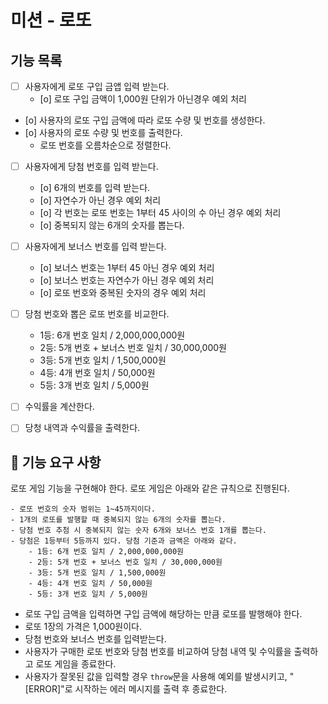 # 미션 - 로또

## 기능 목록
- [ ] 사용자에게 로또 구입 금앱 입력 받는다.
  - [o] 로또 구입 금액이 1,000원 단위가 아닌경우 예외 처리
- [o] 사용자의 로또 구입 금액에 따라 로또 수량 및 번호를 생성한다.
- [o] 사용자의 로또 수량 및 번호를 출력한다.
  - 로또 번호를 오름차순으로 정렬한다. 
- [ ] 사용자에게 당첨 번호를 입력 받는다.
  - [o] 6개의 번호를 입력 받는다.
  - [o] 자연수가 아닌 경우 예외 처리
  - [o] 각 번호는 로또 번호는 1부터 45 사이의 수 아닌 경우 예외 처리
  - [o] 중복되지 않는 6개의 숫자를 뽑는다.
- [ ] 사용자에게 보너스 번호를 입력 받는다.
  - [o] 보너스 번호는 1부터 45 아닌 경우 예외 처리
  - [o] 보너스 번호는 자연수가 아닌 경우 예외 처리
  - [o] 로또 번호와 중복된 숫자의 경우 예외 처리
- [ ] 당첨 번호와 뽑은 로또 번호를 비교한다.
  - 1등: 6개 번호 일치 / 2,000,000,000원
  - 2등: 5개 번호 + 보너스 번호 일치 / 30,000,000원
  - 3등: 5개 번호 일치 / 1,500,000원
  - 4등: 4개 번호 일치 / 50,000원
  - 5등: 3개 번호 일치 / 5,000원
- [ ] 수익률을 계산한다.
- [ ] 당청 내역과 수익률을 출력한다.



## 🚀 기능 요구 사항
로또 게임 기능을 구현해야 한다. 로또 게임은 아래와 같은 규칙으로 진행된다.

```
- 로또 번호의 숫자 범위는 1~45까지이다.
- 1개의 로또를 발행할 때 중복되지 않는 6개의 숫자를 뽑는다.
- 당첨 번호 추첨 시 중복되지 않는 숫자 6개와 보너스 번호 1개를 뽑는다.
- 당첨은 1등부터 5등까지 있다. 당첨 기준과 금액은 아래와 같다.
    - 1등: 6개 번호 일치 / 2,000,000,000원
    - 2등: 5개 번호 + 보너스 번호 일치 / 30,000,000원
    - 3등: 5개 번호 일치 / 1,500,000원
    - 4등: 4개 번호 일치 / 50,000원
    - 5등: 3개 번호 일치 / 5,000원
```

- 로또 구입 금액을 입력하면 구입 금액에 해당하는 만큼 로또를 발행해야 한다.
- 로또 1장의 가격은 1,000원이다.
- 당첨 번호와 보너스 번호를 입력받는다.
- 사용자가 구매한 로또 번호와 당첨 번호를 비교하여 당첨 내역 및 수익률을 출력하고 로또 게임을 종료한다.
- 사용자가 잘못된 값을 입력할 경우 `throw`문을 사용해 예외를 발생시키고, "[ERROR]"로 시작하는 에러 메시지를 출력 후 종료한다.